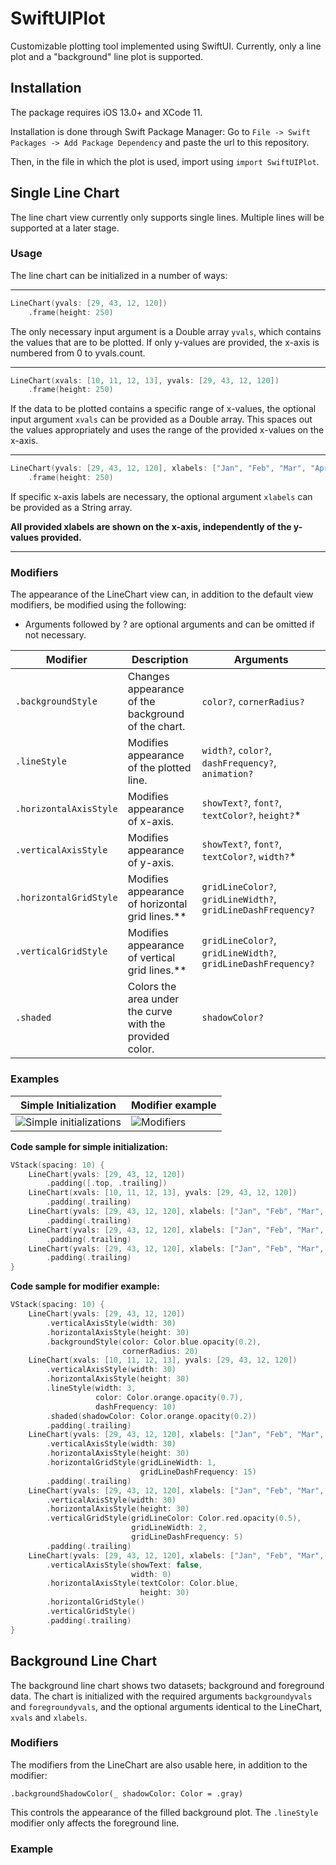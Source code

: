 # SwiftUIPlot

Customizable plotting tool implemented using SwiftUI.
Currently, only a line plot and a "background" line plot is supported.

## Installation

The package requires iOS 13.0+ and XCode 11.

Installation is done through Swift Package Manager:
Go to `File -> Swift Packages -> Add Package Dependency` and paste the url to this repository.

Then, in the file in which the plot is used, import using `import SwiftUIPlot`.


## Single Line Chart
The line chart view currently only supports single lines. Multiple lines will be supported at a later stage.

### Usage
The line chart can be initialized in a number of ways:

---
```swift
LineChart(yvals: [29, 43, 12, 120])
    .frame(height: 250)
```

The only necessary input argument is a Double array `yvals`, which contains the values that are to be plotted.
If only y-values are provided, the x-axis is numbered from 0 to yvals.count.

---

```swift
LineChart(xvals: [10, 11, 12, 13], yvals: [29, 43, 12, 120])
    .frame(height: 250)
```

If the data to be plotted contains a specific range of x-values, the optional input argument `xvals` can be provided as a Double array. This spaces out the values appropriately and uses the range of the provided x-values on the x-axis.

---
```swift
LineChart(yvals: [29, 43, 12, 120], xlabels: ["Jan", "Feb", "Mar", "Apr"])
    .frame(height: 250)
```
If specific x-axis labels are necessary, the optional argument `xlabels` can be provided as a String array.

**All provided xlabels are shown on the x-axis, independently of the y-values provided.**

---


### Modifiers
The appearance of the LineChart view can, in addition to the default view modifiers, be modified using the following:
* Arguments followed by ? are optional arguments and can be omitted if not necessary.

| Modifier | Description | Arguments |
| ------------- | -------- | ----- |
| `.backgroundStyle`  | Changes appearance of the background of the chart. | `color?`, `cornerRadius?` |
| `.lineStyle` | Modifies appearance of the plotted line. | `width?`, `color?`, `dashFrequency?`, `animation?` |
| `.horizontalAxisStyle` | Modifies appearance of x-axis. | `showText?`, `font?`, `textColor?`, `height?`* |
| `.verticalAxisStyle` | Modifies appearance of y-axis. | `showText?`, `font?`, `textColor?`, `width?`* |
| `.horizontalGridStyle` | Modifies appearance of horizontal grid lines.** | `gridLineColor?`, `gridLineWidth?`, `gridLineDashFrequency?` |
| `.verticalGridStyle` | Modifies appearance of vertical grid lines.** | `gridLineColor?`, `gridLineWidth?`, `gridLineDashFrequency?` |
| `.shaded` | Colors the area under the curve with the provided color. | `shadowColor?` |


### Examples

| Simple Initialization | Modifier example |
| ------- | ------- |
|![Simple initializations](https://i.imgur.com/nlmXyjY.png "Simple inits") | ![Modifiers](https://i.imgur.com/U6XDrzr.png "Modifier usage") |

**Code sample for simple initialization:**
```swift
VStack(spacing: 10) {
    LineChart(yvals: [29, 43, 12, 120])
        .padding([.top, .trailing])
    LineChart(xvals: [10, 11, 12, 13], yvals: [29, 43, 12, 120])
        .padding(.trailing)
    LineChart(yvals: [29, 43, 12, 120], xlabels: ["Jan", "Feb", "Mar", "Apr"])
        .padding(.trailing)
    LineChart(yvals: [29, 43, 12, 120], xlabels: ["Jan", "Feb", "Mar", "Apr"])
        .padding(.trailing)
    LineChart(yvals: [29, 43, 12, 120], xlabels: ["Jan", "Feb", "Mar", "Apr"])
        .padding(.trailing)
}
```
**Code sample for modifier example:**
```swift
VStack(spacing: 10) {
    LineChart(yvals: [29, 43, 12, 120])
        .verticalAxisStyle(width: 30)
        .horizontalAxisStyle(height: 30)
        .backgroundStyle(color: Color.blue.opacity(0.2),
                         cornerRadius: 20)
    LineChart(xvals: [10, 11, 12, 13], yvals: [29, 43, 12, 120])
        .verticalAxisStyle(width: 30)
        .horizontalAxisStyle(height: 30)
        .lineStyle(width: 3,
                   color: Color.orange.opacity(0.7),
                   dashFrequency: 10)
        .shaded(shadowColor: Color.orange.opacity(0.2))
        .padding(.trailing)
    LineChart(yvals: [29, 43, 12, 120], xlabels: ["Jan", "Feb", "Mar", "Apr"])
        .verticalAxisStyle(width: 30)
        .horizontalAxisStyle(height: 30)
        .horizontalGridStyle(gridLineWidth: 1,
                             gridLineDashFrequency: 15)
        .padding(.trailing)
    LineChart(yvals: [29, 43, 12, 120], xlabels: ["Jan", "Feb", "Mar", "Apr"])
        .verticalAxisStyle(width: 30)
        .horizontalAxisStyle(height: 30)
        .verticalGridStyle(gridLineColor: Color.red.opacity(0.5),
                           gridLineWidth: 2,
                           gridLineDashFrequency: 5)
        .padding(.trailing)
    LineChart(yvals: [29, 43, 12, 120], xlabels: ["Jan", "Feb", "Mar", "Apr"])
        .verticalAxisStyle(showText: false,
                           width: 0)
        .horizontalAxisStyle(textColor: Color.blue,
                             height: 30)
        .horizontalGridStyle()
        .verticalGridStyle()
        .padding(.trailing)
}
```


## Background Line Chart
The background line chart shows two datasets; background and foreground data.
The chart is initialized with the required arguments `backgroundyvals` and `foregroundyvals`, and the optional arguments identical to the LineChart, `xvals` and `xlabels`.

### Modifiers
The modifiers from the LineChart are also usable here, in addition to the modifier:

`.backgroundShadowColor(_ shadowColor: Color = .gray)`

This controls the appearance of the filled background plot. The `.lineStyle` modifier only affects the foreground line.

### Example

